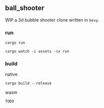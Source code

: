 ## ball_shooter

WIP a 3d bubble shooter clone written in `bevy`.

### run

`cargo run`

`cargo watch -i assets -cx run`

### build

native

`cargo build --release`

wasm

`TODO`
